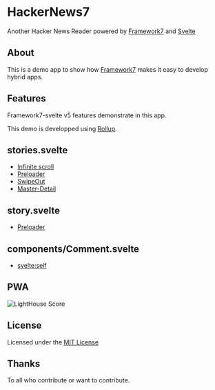 HackerNews7
===========

Another Hacker News Reader powered by [Framework7](https://github.com/nolimits4web/Framework7) and [Svelte](https://svelte.dev/)

About
-----
This is a demo app to show how [Framework7](https://github.com/nolimits4web/Framework7) makes it easy to develop hybrid apps.

Features
--------

Framework7-svelte v5 features demonstrate in this app.

This demo is developped using [Rollup](http://framework7.io/cli/).

## stories.svelte

- [Infinite scroll](https://framework7.io/svelte/page.html#infinite-scroll)
- [Preloader](https://framework7.io/svelte/preloader.html)
- [SwipeOut](https://framework7.io/svelte/swipeout.html)
- [Master-Detail](https://framework7.io/docs/view.html#master-detail)

## story.svelte

- [Preloader](https://framework7.io/svelte/preloader.html)

## components/Comment.svelte

- [svelte:self](https://svelte.dev/docs#svelte_self)

PWA
---

![LightHouse Score](https://github.com/GuillaumeBiton/hackernews7-svelte/raw/master/lighthouse-pwa-score.png)

License
-------

Licensed under the [MIT License](https://github.com/GuillaumeBiton/HackerNews7/raw/master/LICENSE)

Thanks
------

To all who contribute or want to contribute.
